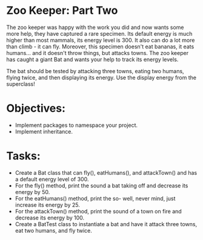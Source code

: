 # Zoo Keeper: Part Two
The zoo keeper was happy with the work you did and now wants some more help, they have captured a rare specimen. Its default energy is much higher than most mammals, its energy level is 300. It also can do a lot more than climb - it can fly. Moreover, this specimen doesn't eat bananas, it eats humans... and it doesn't throw things, but attacks towns. The zoo keeper has caught a giant Bat and wants your help to track its energy levels.

The bat should be tested by attacking three towns, eating two humans, flying twice, and then displaying its energy. Use the display energy from the superclass!

# Objectives:
* Implement packages to namespace your project.
* Implement inheritance.

# Tasks:
* Create a Bat class that can fly(), eatHumans(), and attackTown() and has a default energy level of 300.
* For the fly() method, print the sound a bat taking off and decrease its energy by 50.
* For the eatHumans() method, print the so- well, never mind, just increase its energy by 25.
* For the attackTown() method, print the sound of a town on fire and decrease its energy by 100.
* Create a BatTest class to instantiate a bat and have it attack three towns, eat two humans, and fly twice.